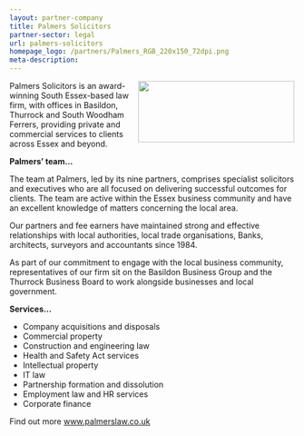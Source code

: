 ```yaml
---
layout: partner-company
title: Palmers Solicitors
partner-sector: legal
url: palmers-solicitors
homepage_logo: /partners/Palmers_RGB_220x150_72dpi.png
meta-description:
---
```


<p><img alt="" src="//clarity-strategies.github.io/ie-uploads/uploads/about/Palmers_RGB_275px_72dpi.jpg" style="float:right; height:108px; margin-left:2px; margin-right:2px; width:275px" /></p><p>Palmers Solicitors is an award-winning South Essex-based law firm, with offices in Basildon, Thurrock and South Woodham Ferrers, providing private and commercial services to clients across Essex and beyond.</p><p><strong>Palmers&rsquo; team&hellip;</strong></p><p>The team at Palmers, led by its nine partners, comprises specialist solicitors and executives who are all focused on delivering successful outcomes for clients. The team are active within the Essex business community and have an excellent knowledge of matters concerning the local area.</p><p>Our partners and fee earners have maintained strong and effective relationships with local authorities, local trade organisations, Banks, architects, surveyors and accountants since 1984.</p><p>As part of our commitment to engage with the local business community, representatives of our firm sit on the Basildon Business Group and the Thurrock Business Board to work alongside businesses and local government.</p><p><strong>Services&hellip;</strong></p><ul><li>Company acquisitions and disposals</li><li>Commercial property</li><li>Construction and engineering law</li><li>Health and Safety Act services</li><li>Intellectual property</li><li>IT law</li><li>Partnership formation and dissolution</li><li>Employment law and HR services</li><li>Corporate finance</li></ul><p>Find out more&nbsp;<a href="http://www.palmerslaw.co.uk" target="_blank">www.palmerslaw.co.uk</a></p>
